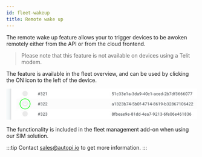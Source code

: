 ```yaml
---
id: fleet-wakeup
title: Remote wake up
---
```


The remote wake up feature allows your to trigger devices to be awoken remotely either from the API or from the cloud frontend.

> Please note that this feature is not available on devices using a Telit modem.

The feature is available in the fleet overview, and can be used by clicking the ON icon to the left of the device.

![fleetoverview wakeup](/img/cloud/fleet/triggers/remote_wakeup/fleet-overview-wakeup.jpg)

The functionality is included in the fleet management add-on when using our SIM solution.

:::tip
Contact sales@autopi.io to get more information.
:::
